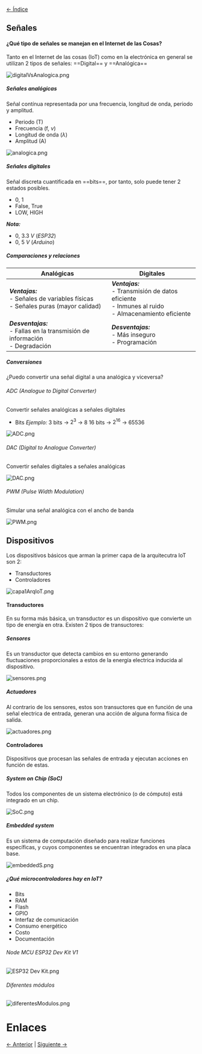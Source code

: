 [<- Índice](../Internet%20of%20Things%20(IoT).md)

## Señales

#### ¿Qué tipo de señales se manejan en el Internet de las Cosas?

Tanto en el Internet de las cosas (IoT) como en la electrónica en general se utilizan 2 tipos de señales: ==Digital== y ==Analógica==

![digitalVsAnalogica.png](imagenes/digitalVsAnalogica.png)

##### Señales analógicas

Señal contínua representada por una frecuencia, longitud de onda, periodo y amplitud.

- Periodo (T)
- Frecuencia (f, $\nu$)
- Longitud de onda ($\lambda$)
- Amplitud (A)

![analogica.png](imagenes/analogica.png)

##### Señales digitales

Señal discreta cuantificada en ==bits==, por tanto, solo puede tener 2 estados posibles.

- 0, 1
- False, True
- LOW, HIGH

***Nota:***
- 0, 3.3 *V* (*ESP32*)
- 0, 5 *V* (*Arduino*)

##### Comparaciones y relaciones

| Analógicas                                                                           | Digitales                                                                                               |
| ------------------------------------------------------------------------------------ | ------------------------------------------------------------------------------------------------------- |
| ***Ventajas:***<br>- Señales de variables físicas<br>- Señales puras (mayor calidad) | ***Ventajas:***<br>- Transmisión de datos eficiente<br>- Inmunes al ruido<br>- Almacenamiento eficiente |
| ***Desventajas:***<br>- Fallas en la transmisión de información<br>- Degradación     | ***Desventajas:***<br>- Más inseguro<br>- Programación                                                  |

##### Conversiones

¿Puedo convertir una señal digital a una analógica y viceversa?

###### ADC (Analogue to Digital Converter)

Convertir señales analógicas a señales digitales

- Bits
*Ejemplo:*
3 bits -> $2^3$ -> 8
16 bits -> $2^{16}$ -> 65536

![ADC.png](imagenes/ADC.png)

###### DAC (Digital to Analogue Converter)

Convertir señales digitales a señales analógicas

![DAC.png](imagenes/DAC.png)

###### PWM (Pulse Width Modulation)

Simular una señal analógica con el ancho de banda

![PWM.png](imagenes/PWM.png)

## Dispositivos

Los dispositivos básicos que arman la primer capa de la arquitecutra IoT son 2:

- Transductores
- Controladores

![capa1ArqIoT.png](imagenes/capa1ArqIoT.png)

#### Transductores

En su forma más básica, un transductor es un dispositivo que convierte un tipo de energía en otra. Existen 2 tipos de transuctores:

##### Sensores

Es un transductor que detecta cambios en su entorno generando fluctuaciones proporcionales a estos de la energía electrica inducida al dispositivo.

![sensores.png](imagenes/sensores.png)

##### Actuadores

Al contrario de los sensores, estos son transuctores que en función de una señal electrica de entrada, generan una acción de alguna forma física de salida.

![actuadores.png](imagenes/actuadores.png)

#### Controladores

Dispositivos que procesan las señales de entrada y ejecutan acciones en función de estas.

##### System on Chip (SoC)

Todos los componentes de un sistema electrónico (o de cómputo) está integrado en un chip.

![SoC.png](imagenes/SoC.png)

##### Embedded system

Es un sistema de computación diseñado para realizar funciones específicas, y cuyos componentes se encuentran integrados en una placa base.

![embeddedS.png](imagenes/embeddedS.png)

##### ¿Qué microcontroladores hay en IoT?

- Bits
- RAM
- Flash
- GPIO
- Interfaz de comunicación
- Consumo energético
- Costo
- Documentación

###### Node MCU ESP32 Dev Kit V1

![ESP32 Dev Kit.png](imagenes/ESP32%20Dev%20Kit.png)

###### Diferentes módulos

![diferentesModulos.png](imagenes/diferentesModulos.png)

# Enlaces
[<- Anterior](Introduccion%20al%20Internet%20de%20las%20Cosas.md) | [Siguiente ->](Codigos%20de%20se%C3%B1ales%20digitales%20y%20analogicas.md)